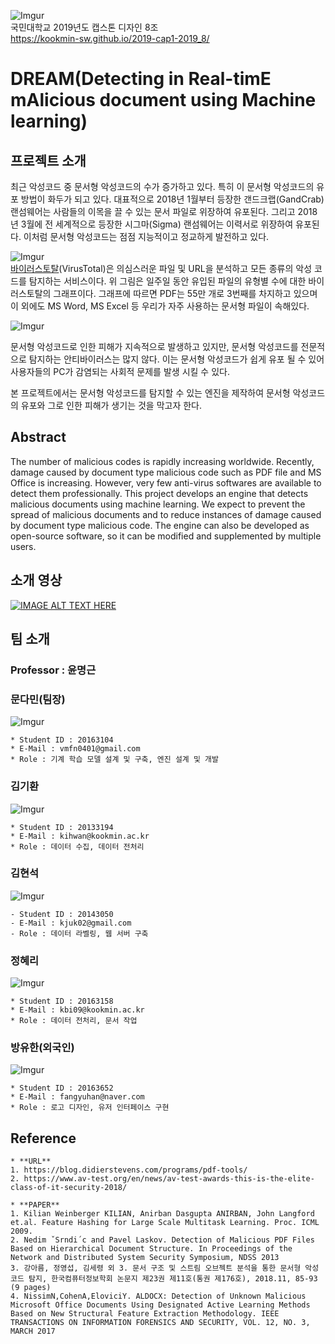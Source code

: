 ![Imgur](https://i.imgur.com/9GT1dUK.jpg?1)
<br>
국민대학교 2019년도 캡스톤 디자인 8조
<br>
<https://kookmin-sw.github.io/2019-cap1-2019_8/>
<br>
# DREAM(Detecting in Real-timE mAlicious document using Machine learning)


## 프로젝트 소개
최근 악성코드 중 문서형 악성코드의 수가 증가하고 있다. 특히 이 문서형 악성코드의 유포 방법이 화두가 되고 있다. 대표적으로 2018년 1월부터 등장한 갠드크랩(GandCrab) 랜섬웨어는 사람들의 이목을 끌 수 있는 문서 파일로 위장하여 유포된다. 그리고 2018년 3월에 전 세계적으로 등장한 시그마(Sigma) 랜섬웨어는 이력서로 위장하여 유포된다. 이처럼 문서형 악성코드는 점점 지능적이고 정교하게 발전하고 있다.  


![Imgur](https://i.imgur.com/IYjTIGo.jpg)
<br>
[바이러스토탈](https://www.virustotal.com/)(VirusTotal)은 의심스러운 파일 및 URL을 분석하고 모든 종류의 악성 코드를 탐지하는 서비스이다. 위 그림은 일주일 동안 유입된 파일의 유형별 수에 대한 바이러스토탈의 그래프이다. 그래프에 따르면 PDF는 55만 개로 3번째를 차지하고 있으며 이 외에도 MS Word, MS Excel 등 우리가 자주 사용하는 문서형 파일이 속해있다.
<br>

![Imgur](https://i.imgur.com/XPbHyfi.jpg?1)

문서형 악성코드로 인한 피해가 지속적으로 발생하고 있지만, 문서형 악성코드를 전문적으로 탐지하는 안티바이러스는 많지 않다. 이는 문서형 악성코드가 쉽게 유포 될 수 있어 사용자들의 PC가 감염되는 사회적 문제를 발생 시킬 수 있다.

본 프로젝트에서는 문서형 악성코드를 탐지할 수 있는 엔진을 제작하여 문서형 악성코드의 유포와 그로 인한 피해가 생기는 것을 막고자 한다.


## Abstract

The number of malicious codes is rapidly increasing worldwide. Recently, damage caused by document type malicious code such as PDF file and MS Office is increasing. However, very few anti-virus softwares are available to detect them professionally. This project develops an engine that detects malicious documents using machine learning. We expect to prevent the spread of malicious documents and to reduce instances of damage caused by document type malicious code. The engine can also be developed as open-source software, so it can be modified and supplemented by multiple users.

## 소개 영상
[![IMAGE ALT TEXT HERE](https://img.youtube.com/vi/6xbYGKnqqCc/0.jpg)](https://www.youtube.com/watch?v=6xbYGKnqqCc)

## 팀 소개

### Professor : 윤명근


### 문다민(팀장)
![Imgur](https://i.imgur.com/8WF2AQw.jpg?1)
```
* Student ID : 20163104
* E-Mail : vmfn0401@gmail.com
* Role : 기계 학습 모델 설계 및 구축, 엔진 설계 및 개발
```

### 김기환  
![Imgur](https://i.imgur.com/x9BC407.jpg?1)
```
* Student ID : 20133194
* E-Mail : kihwan@kookmin.ac.kr
* Role : 데이터 수집, 데이터 전처리
```

### 김현석
![Imgur](https://i.imgur.com/wnlYFk2.jpg?1)
```
- Student ID : 20143050
- E-Mail : kjuk02@gmail.com
- Role : 데이터 라벨링, 웹 서버 구축
```

### 정혜리
![Imgur](https://i.imgur.com/mIECcrl.jpg?1)
```
* Student ID : 20163158
* E-Mail : kbi09@kookmin.ac.kr
* Role : 데이터 전처리, 문서 작업
```

### 방유한(외국인)
![Imgur](https://i.imgur.com/o3YcpMP.jpg?1)
```
* Student ID : 20163652
* E-Mail : fangyuhan@naver.com
* Role : 로고 디자인, 유저 인터페이스 구현
```

## Reference
```buildoutcfg
* **URL**
1. https://blog.didierstevens.com/programs/pdf-tools/
2. https://www.av-test.org/en/news/av-test-awards-this-is-the-elite-class-of-it-security-2018/

* **PAPER**
1. Kilian Weinberger KILIAN, Anirban Dasgupta ANIRBAN, John Langford et.al. Feature Hashing for Large Scale Multitask Learning. Proc. ICML 2009.
2. Nedim ˇSrndi´c and Pavel Laskov. Detection of Malicious PDF Files Based on Hierarchical Document Structure. In Proceedings of the Network and Distributed System Security Symposium, NDSS 2013
3. 강아름, 정영섭, 김세령 외 3. 문서 구조 및 스트림 오브젝트 분석을 통한 문서형 악성코드 탐지, 한국컴퓨터정보학회 논문지 제23권 제11호(통권 제176호), 2018.11, 85-93 (9 pages)
4. NissimN,CohenA,EloviciY. ALDOCX: Detection of Unknown Malicious Microsoft Office Documents Using Designated Active Learning Methods Based on New Structural Feature Extraction Methodology. IEEE TRANSACTIONS ON INFORMATION FORENSICS AND SECURITY, VOL. 12, NO. 3, MARCH 2017
```